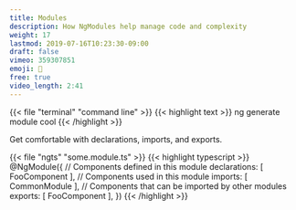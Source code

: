 ```yaml
---
title: Modules
description: How NgModules help manage code and complexity
weight: 17
lastmod: 2019-07-16T10:23:30-09:00
draft: false
vimeo: 359307851
emoji: 🧩
free: true
video_length: 2:41
---
```


{{< file "terminal" "command line" >}}
{{< highlight text >}}
ng generate module cool
{{< /highlight >}}

Get comfortable with declarations, imports, and exports. 

{{< file "ngts" "some.module.ts" >}}
{{< highlight typescript >}}
@NgModule({
  // Components defined in this module
  declarations: [
    FooComponent
  ],
  // Components used in this module
  imports: [
    CommonModule
  ],
  // Components that can be imported by other modules
  exports: [
    FooComponent
  ],
})
{{< /highlight >}}
